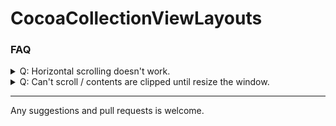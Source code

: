 # CocoaCollectionViewLayouts

### FAQ

<details><summary>Q: Horizontal scrolling doesn't work.</summary>

A: This appears to be a bug on apple-side.

When using a layout that subclass from `NSCollectionViewLayout`, the collection view will not use the width provided by the layout, instead, it use a fixed visible rect width.

Some fired radars long ago but this never get patch.

To fix this, you can subclass `NSCollectionView` and override the following method:
```swift
override func setFrameSize(_ newSize: NSSize) {
  var newSize = newSize
  if let layout = collectionViewLayout as? CollectionViewFlowLayout {
     newSize.width = newSize.width != layout.collectionViewContentSize.width ? layout.collectionViewContentSize.width : newSize.width
     enclosingScrollView?.verticalScrollElasticity = .none
     enclosingScrollView?.hasHorizontalScroller = true
  } 
   super.setFrameSize(newSize)
}
```

This is not a good sulotion, but probably the only way to get around.

</details> 

<details><summary>Q: Can't scroll / contents are clipped until resize the window. </summary>

A: This also appears to be a bug on apple-side, at lease to me.

Some said you can fix this by calling:

```swift
collectionView.setFrameSize(collectionView.collectionViewLayout.collectionViewContentSize)
```

But to me, this may be an issue related to Xcode.

When force quitting your application with Xcode (by ether clicking Run or Stop when application is running), Xcode saves the window's frame and restore it on next launch, even when your window is not configured to autosave its frame.

This is good for development but for some reasons, this causes the document view of the scroll view (mostly collection view) to not use the correct bounds in the next application run.

However, if you quit your application normally:

- Click Application Menu and select Quit Application Name
- Use keyboard shortcut ⌘Q
- Right click on Dock icon and select Quit (with ⌥ or not)
- Force quit in Force Quit Applications window (⌘⌥⎋)
- ...

Anything will works as you expected in the next application run (including launching from Xcode).

</details> 

---

Any suggestions and pull requests is welcome.
